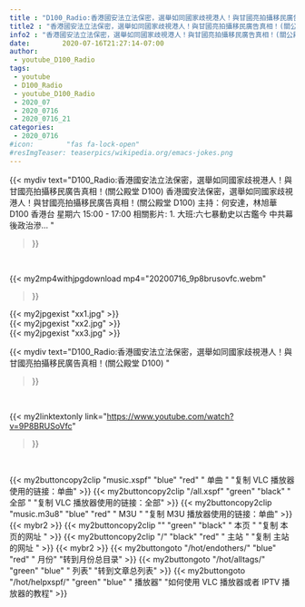```yaml
---
title : "D100_Radio:香港國安法立法保密，選舉如同國家歧視港人！與甘國亮拍攝移民廣告真相！(關公殿堂 D100) "
title2 : "香港國安法立法保密，選舉如同國家歧視港人！與甘國亮拍攝移民廣告真相！(關公殿堂 D100) "
info2 : "香港國安法立法保密，選舉如同國家歧視港人！與甘國亮拍攝移民廣告真相！(關公殿堂 D100) 香港國安法保密，選舉如同國家歧視港人！與甘國亮拍攝移民廣告真相！(關公殿堂 D100) 主持：何安達，林旭華 D100 香港台 星期六 15:00 - 17:00 相關影片: 1. 大班:六七暴動史以古鑑今 中共幕後政治滲... "
date:        2020-07-16T21:27:14-07:00
author:
 - youtube_D100_Radio
tags:
 - youtube
 - D100_Radio
 - youtube_D100_Radio
 - 2020_07
 - 2020_0716
 - 2020_0716_21
categories:
 - 2020_0716
#icon:        "fas fa-lock-open"
#resImgTeaser: teaserpics/wikipedia.org/emacs-jokes.png
---
```


{{< mydiv text="D100_Radio:香港國安法立法保密，選舉如同國家歧視港人！與甘國亮拍攝移民廣告真相！(關公殿堂 D100) 香港國安法保密，選舉如同國家歧視港人！與甘國亮拍攝移民廣告真相！(關公殿堂 D100) 主持：何安達，林旭華 D100 香港台 星期六 15:00 - 17:00 相關影片: 1. 大班:六七暴動史以古鑑今 中共幕後政治滲... "
>}}
<br>


{{< my2mp4withjpgdownload mp4="20200716_9p8brusovfc.webm"
>}}

{{< my2jpgexist "xx1.jpg" >}}<br>
{{< my2jpgexist "xx2.jpg" >}}<br>
{{< my2jpgexist "xx3.jpg" >}}<br>



{{< mydiv text="D100_Radio:香港國安法立法保密，選舉如同國家歧視港人！與甘國亮拍攝移民廣告真相！(關公殿堂 D100) "
>}}
<br>

{{< my2linktextonly link="https://www.youtube.com/watch?v=9P8BRUSoVfc"
>}}


<br>

{{< my2buttoncopy2clip "music.xspf"        "blue"   "red"    " 单曲 "  "复制 VLC 播放器使用的链接：单曲" >}} {{< my2buttoncopy2clip "/all.xspf"         "green"  "black"  " 全部 "  "复制 VLC 播放器使用的链接：全部" >}} {{< my2buttoncopy2clip "music.m3u8"        "blue"   "red"    " M3U  "    "复制 M3U 播放器使用的链接：单曲" >}} {{< mybr2 >}} {{< my2buttoncopy2clip ""                  "green"  "black"  " 本页 "    "复制 本页的网址 " >}} {{< my2buttoncopy2clip "/"                 "black"  "red"    " 主站 "    "复制 主站的网址 " >}} {{< mybr2 >}} {{< my2buttongoto      "/hot/endothers/"   "blue"   "red"    " 月份"   "转到月份总目录" >}} {{< my2buttongoto      "/hot/alltags/"     "green"  "blue"   " 列表"   "转到文章总列表" >}} {{< my2buttongoto      "/hot/helpxspf/"    "green"  "blue"   " 播放器" "如何使用 VLC 播放器或者 IPTV 播放器的教程" >}} 
